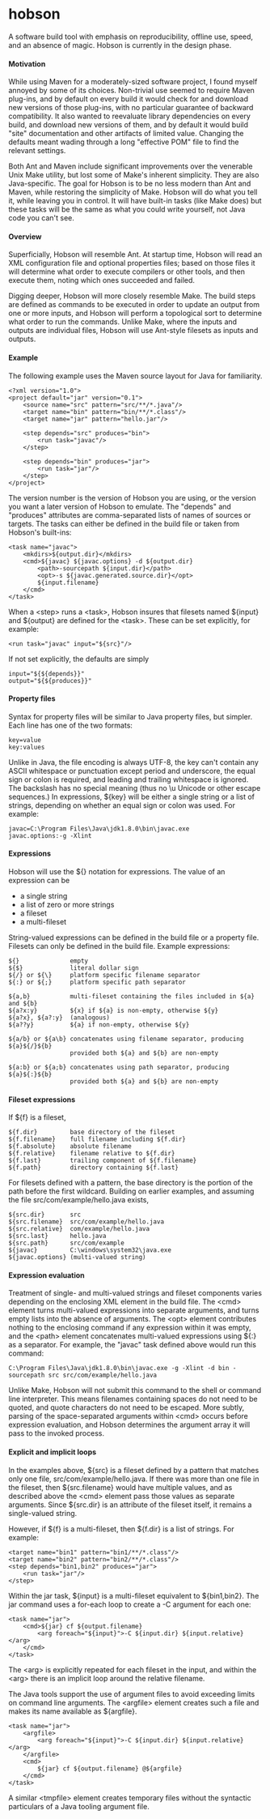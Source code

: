 hobson
======

A software build tool with emphasis on reproducibility, offline use, speed, and an absence of magic. Hobson is currently in the design phase.

#### Motivation

While using Maven for a moderately-sized software project, I found myself annoyed by some of its choices. Non-trivial use seemed to require Maven plug-ins, and by default on every build it would check for and download new versions of those plug-ins, with no particular guarantee of backward compatibility. It also wanted to reevaluate library dependencies on every build, and download new versions of them, and by default it would build "site" documentation and other artifacts of limited value. Changing the defaults meant wading through a long "effective POM" file to find the relevant settings.

Both Ant and Maven include significant improvements over the venerable Unix Make utility, but lost some of Make's inherent simplicity. They are also Java-specific. The goal for Hobson is to be no less modern than Ant and Maven, while restoring the simplicity of Make. Hobson will do what you tell it, while leaving you in control. It will have built-in tasks (like Make does) but these tasks will be the same as what you could write yourself, not Java code you can't see.

#### Overview

Superficially, Hobson will resemble Ant. At startup time, Hobson will read an XML configuration file and optional properties files; based on those files it will determine what order to execute compilers or other tools, and then execute them, noting which ones succeeded and failed.

Digging deeper, Hobson will more closely resemble Make. The build steps are defined as commands to be executed in order to update an output from one or more inputs, and Hobson will perform a topological sort to determine what order to run the commands. Unlike Make, where the inputs and outputs are individual files, Hobson will use Ant-style filesets as inputs and outputs.

#### Example

The following example uses the Maven source layout for Java for familiarity.

    <?xml version="1.0">
    <project default="jar" version="0.1">
        <source name="src" pattern="src/**/*.java"/>
        <target name="bin" pattern="bin/**/*.class"/>
        <target name="jar" pattern="hello.jar"/>

        <step depends="src" produces="bin">
            <run task="javac"/>
        </step>

        <step depends="bin" produces="jar">
            <run task="jar"/>
        </step>
    </project>

The version number is the version of Hobson you are using, or the version you want a later version of Hobson to emulate. The "depends" and "produces" attributes are comma-separated lists of names of sources or targets. The tasks can either be defined in the build file or taken from Hobson's built-ins:

    <task name="javac">
        <mkdirs>${output.dir}</mkdirs>
        <cmd>${javac} ${javac.options} -d ${output.dir}
            <path>-sourcepath ${input.dir}</path>
            <opt>-s ${javac.generated.source.dir}</opt>
            ${input.filename}
        </cmd>
    </task>

When a &lt;step&gt; runs a &lt;task&gt;, Hobson insures that filesets named ${input} and ${output} are defined for the &lt;task&gt;. These can be set explicitly, for example:

    <run task="javac" input="${src}"/>

If not set explicitly, the defaults are simply

    input="${${depends}}"
    output="${${produces}}"

#### Property files

Syntax for property files will be similar to Java property files, but simpler. Each line has one of the two formats:

    key=value
    key:values

Unlike in Java, the file encoding is always UTF-8, the key can't contain any ASCII whitespace or punctuation except period and underscore, the equal sign or colon is required, and leading and trailing whitespace is ignored. The backslash has no special meaning (thus no \u Unicode or other escape sequences.) In expressions, ${key} will be either a single string or a list of strings, depending on whether an equal sign or colon was used. For example:

    javac=C:\Program Files\Java\jdk1.8.0\bin\javac.exe
    javac.options:-g -Xlint

#### Expressions

Hobson will use the ${} notation for expressions. The value of an expression can be

* a single string
* a list of zero or more strings
* a fileset
* a multi-fileset

String-valued expressions can be defined in the build file or a property file. Filesets can only be defined in the build file. Example expressions:

    ${}              empty
    ${$}             literal dollar sign
    ${/} or ${\}     platform specific filename separator
    ${:} or ${;}     platform specific path separator

    ${a,b}           multi-fileset containing the files included in ${a} and ${b}
    ${a?x:y}         ${x} if ${a} is non-empty, otherwise ${y}
    ${a?x}, ${a?:y}  (analogous)
    ${a??y}          ${a} if non-empty, otherwise ${y}

    ${a/b} or ${a\b} concatenates using filename separator, producing ${a}${/}${b} 
                     provided both ${a} and ${b} are non-empty

    ${a:b} or ${a;b} concatenates using path separator, producing ${a}${:}${b} 
                     provided both ${a} and ${b} are non-empty

#### Fileset expressions

If ${f} is a fileset, 

    ${f.dir}         base directory of the fileset
    ${f.filename}    full filename including ${f.dir}
    ${f.absolute}    absolute filename
    ${f.relative}    filename relative to ${f.dir}
    ${f.last}        trailing component of ${f.filename}
    ${f.path}        directory containing ${f.last}

For filesets defined with a pattern, the base directory is the portion of the path before the first wildcard. Building on earlier examples, and assuming the file src/com/example/hello.java exists,

    ${src.dir}       src
    ${src.filename}  src/com/example/hello.java
    ${src.relative}  com/example/hello.java
    ${src.last}      hello.java
    ${src.path}      src/com/example
    ${javac}         C:\windows\system32\java.exe
    ${javac.options} (multi-valued string)

#### Expression evaluation

Treatment of single- and multi-valued strings and fileset components varies depending on the enclosing XML element in the build file. The &lt;cmd&gt; element turns multi-valued expressions into separate arguments, and turns empty lists into the absence of arguments. The &lt;opt&gt; element contributes nothing to the enclosing command if any expression within it was empty, and the &lt;path&gt; element concatenates multi-valued expressions using ${:} as a separator. For example, the "javac" task defined above would run this command:

    C:\Program Files\Java\jdk1.8.0\bin\javac.exe -g -Xlint -d bin -sourcepath src src/com/example/hello.java

Unlike Make, Hobson will not submit this command to the shell or command line interpreter. This means filenames containing spaces do not need to be quoted, and quote characters do not need to be escaped. More subtly, parsing of the space-separated arguments within &lt;cmd&gt; occurs before expression evaluation, and Hobson determines the argument array it will pass to the invoked process.

#### Explicit and implicit loops

In the examples above, ${src} is a fileset defined by a pattern that matches only one file, src/com/example/hello.java. If there was more than one file in the fileset, then ${src.filename} would have multiple values, and as described above the &lt;cmd&gt; element pass those values as separate arguments. Since ${src.dir} is an attribute of the fileset itself, it remains a single-valued string.

However, if ${f} is a multi-fileset, then ${f.dir} is a list of strings. For example:


    <target name="bin1" pattern="bin1/**/*.class"/>
    <target name="bin2" pattern="bin2/**/*.class"/>
    <step depends="bin1,bin2" produces="jar">
        <run task="jar"/>
    </step>

Within the jar task, ${input} is a multi-fileset equivalent to ${bin1,bin2}. The jar command uses a for-each loop to create a -C argument for each one:

    <task name="jar">
        <cmd>${jar} cf ${output.filename} 
            <arg foreach="${input}">-C ${input.dir} ${input.relative}</arg>
        </cmd>
    </task>

The &lt;arg&gt; is explicitly repeated for each fileset in the input, and within the &lt;arg&gt; there is an implicit loop around the relative filename.

The Java tools support the use of argument files to avoid exceeding limits on command line arguments. The &lt;argfile&gt; element creates such a file and makes its name available as ${argfile}.

    <task name="jar">
        <argfile>
            <arg foreach="${input}">-C ${input.dir} ${input.relative}</arg>
        </argfile>
        <cmd>
            ${jar} cf ${output.filename} @${argfile}
        </cmd>
    </task>

A similar &lt;tmpfile&gt; element creates temporary files without the syntactic particulars of a Java tooling argument file.

